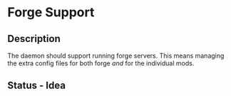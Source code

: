 # Forge Support

## Description

The daemon should support running forge servers. This means managing the extra config files for both forge _and_ for the individual mods.

## Status - Idea
